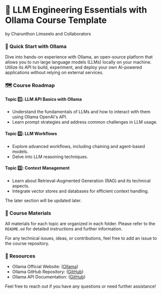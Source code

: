 # 🧠 LLM Engineering Essentials with Ollama Course Template

by Charunthon Limseelo and Collaborators

### 🔧 Quick Start with Ollama

Dive into hands-on experience with Ollama, an open-source platform that allows you to run large language models (LLMs) locally on your machine. Utilize its API to build, experiment, and deploy your own AI-powered applications without relying on external services.

### 🗺️ Course Roadmap

#### Topic 1️⃣: LLM API Basics with Ollama

* Understand the fundamentals of LLMs and how to interact with them using Ollama OpenAI's API.
* Learn prompt strategies and address common challenges in LLM usage.

#### Topic 2️⃣: LLM Workflows

* Explore advanced workflows, including chaining and agent-based models.
* Delve into LLM reasoning techniques.

#### Topic 3️⃣: Context Management

* Learn about Retrieval-Augmented Generation (RAG) and its technical aspects.
* Integrate vector stores and databases for efficient context handling.

The later section will be updated later.

### 📁 Course Materials

All materials for each topic are organized in each folder. Please refer to the `README.md` for detailed instructions and further information.

For any technical issues, ideas, or contributions, feel free to add an issue to the course repository.

### 🔗 Resources

* Ollama Official Website: ([Ollama][1])
* Ollama GitHub Repository: ([GitHub][2])
* Ollama API Documentation: ([GitHub][3])

Feel free to reach out if you have any questions or need further assistance!

[1]: https://ollama.com/?utm_source=chatgpt.com "Ollama"
[2]: https://github.com/ollama/ollama?utm_source=chatgpt.com "ollama/ollama: Get up and running with Llama 3.3, DeepSeek-R1 ..."
[3]: https://github.com/ollama/ollama/blob/main/docs/api.md?utm_source=chatgpt.com "ollama/docs/api.md at main · ollama/ollama - GitHub"
